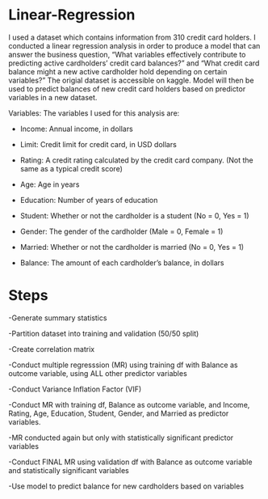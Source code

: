 # Linear-Regression

I used a dataset which contains information from 310 credit card holders.  I conducted a linear regression analysis in order to produce a model that can answer the business question, “What variables effectively contribute to predicting active cardholders’ credit card balances?” and “What credit card balance might a new active cardholder hold depending on certain variables?” The origial dataset is accessible on kaggle. Model will then be used to predict balances of new credit card holders based on predictor variables in a new dataset.


Variables: The variables I used for this analysis are:

- Income: Annual income, in dollars

- Limit: Credit limit for credit card, in USD dollars

- Rating: A credit rating calculated by the credit card company. (Not the same as a typical 
credit score)

- Age: Age in years

- Education: Number of years of education

- Student: Whether or not the cardholder is a student (No = 0, Yes = 1)

- Gender: The gender of the cardholder (Male = 0, Female = 1)

- Married: Whether or not the cardholder is married (No = 0, Yes = 1)

- Balance: The amount of each cardholder’s balance, in dollars

# Steps

-Generate summary statistics

-Partition dataset into training and validation (50/50 split)

-Create correlation matrix

-Conduct multiple regresssion  (MR) using training df with Balance as outcome variable, using ALL other predictor variables

-Conduct Variance Inflation Factor (VIF)

-Conduct MR with training df, Balance as outcome variable, and Income, Rating, Age, Education, Student, Gender, and Married as predictor variables. 

-MR conducted again but only with statistically significant predictor variables

-Conduct FINAL MR using validation df with Balance as outcome variable and statistically significant variables

-Use model to predict balance for new cardholders based on variables 

